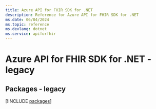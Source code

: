 ```yaml
---
title: Azure API for FHIR SDK for .NET
description: Reference for Azure API for FHIR SDK for .NET
ms.date: 06/04/2024
ms.topic: reference
ms.devlang: dotnet
ms.service: apiforfhir
---
```

# Azure API for FHIR SDK for .NET - legacy
## Packages - legacy
[!INCLUDE [packages](api-for-fhir-index.md)]